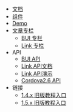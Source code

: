 - [文档](/)
- [组件](controls/)
- [Demo](http://www.easybui.com/demo/)
- [文章专栏](article.md)
  - [BUI 专栏](article.md)
  - [Link 专栏](linkapi.md)
- API
  - [BUI API](api/index.html ':ignore')
  - [Link API文档](http://docs.bingocloud.cn/btapi/)
  - [Link API演示](https://developer.bingosoft.net/btapi-demo/index.html)
  - [Cordova2.6 API](https://cordova.apache.org/docs/en/2.6.0/index.html)
- 链接
  - [1.4.x 旧版教程入口](http://www.easybui.com/guide-1.4.x/)
  - [1.5.x 旧版教程入口](http://www.easybui.com/guide-1.5.x/)

